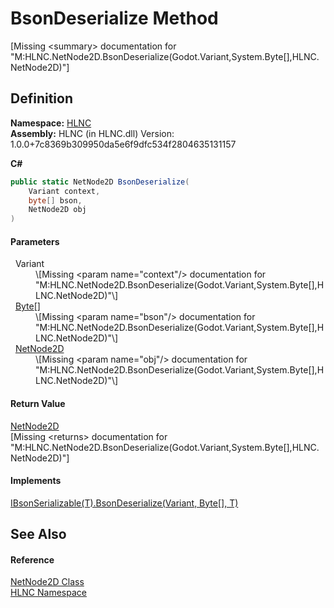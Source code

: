 # BsonDeserialize Method


\[Missing &lt;summary&gt; documentation for "M:HLNC.NetNode2D.BsonDeserialize(Godot.Variant,System.Byte[],HLNC.NetNode2D)"\]



## Definition
**Namespace:** <a href="N_HLNC">HLNC</a>  
**Assembly:** HLNC (in HLNC.dll) Version: 1.0.0+7c8369b309950da5e6f9dfc534f2804635131157

**C#**
``` C#
public static NetNode2D BsonDeserialize(
	Variant context,
	byte[] bson,
	NetNode2D obj
)
```



#### Parameters
<dl><dt>  Variant</dt><dd>\[Missing &lt;param name="context"/&gt; documentation for "M:HLNC.NetNode2D.BsonDeserialize(Godot.Variant,System.Byte[],HLNC.NetNode2D)"\]</dd><dt>  <a href="https://learn.microsoft.com/dotnet/api/system.byte" target="_blank" rel="noopener noreferrer">Byte</a>[]</dt><dd>\[Missing &lt;param name="bson"/&gt; documentation for "M:HLNC.NetNode2D.BsonDeserialize(Godot.Variant,System.Byte[],HLNC.NetNode2D)"\]</dd><dt>  <a href="T_HLNC_NetNode2D">NetNode2D</a></dt><dd>\[Missing &lt;param name="obj"/&gt; documentation for "M:HLNC.NetNode2D.BsonDeserialize(Godot.Variant,System.Byte[],HLNC.NetNode2D)"\]</dd></dl>

#### Return Value
<a href="T_HLNC_NetNode2D">NetNode2D</a>  
\[Missing &lt;returns&gt; documentation for "M:HLNC.NetNode2D.BsonDeserialize(Godot.Variant,System.Byte[],HLNC.NetNode2D)"\]

#### Implements
<a href="M_HLNC_Serialization_IBsonSerializable_1_BsonDeserialize">IBsonSerializable(T).BsonDeserialize(Variant, Byte[], T)</a>  


## See Also


#### Reference
<a href="T_HLNC_NetNode2D">NetNode2D Class</a>  
<a href="N_HLNC">HLNC Namespace</a>  
